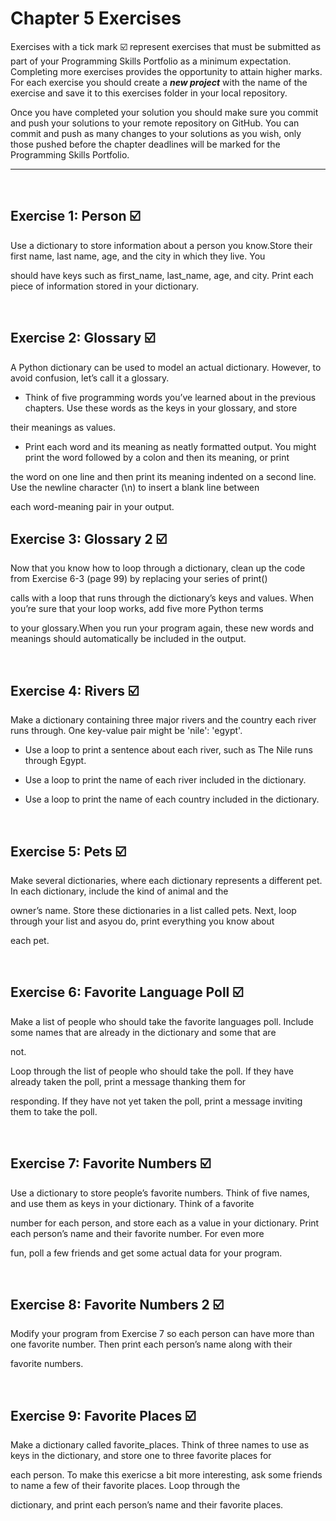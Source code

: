 # Chapter 5 Exercises

Exercises with a tick mark :ballot_box_with_check: represent exercises that must be submitted as part of your Programming Skills Portfolio as a minimum expectation. Completing more exercises provides the opportunity to attain higher marks. For each exercise you should create a _**new project**_ with the name of the exercise and save it to this exercises folder in your local repository.

Once you have completed your solution you should make sure you commit and push your solutions to your remote repository on GitHub. You can commit and push as many changes to your solutions as you wish, only those pushed before the chapter deadlines will be marked for the Programming Skills Portfolio.  

---
&nbsp;

## Exercise 1: Person :ballot_box_with_check:

Use a dictionary to store information about a person you know.Store their first name, last name, age, and the city in which they live. You

should have keys such as first_name, last_name, age, and city. Print each piece of information stored in your dictionary.

&nbsp;
&nbsp;

## Exercise 2: Glossary :ballot_box_with_check:

A Python dictionary can be used to model an actual dictionary. However, to avoid confusion, let’s call it a glossary.

* Think of five programming words you’ve learned about in the previous chapters. Use these words as the keys in your glossary, and store 

their meanings as values.

* Print each word and its meaning as neatly formatted output. You might print the word followed by a colon and then its meaning, or print 

the word on one line and then print its meaning indented on a second line. Use the newline character (\n) to insert a blank line between 

each word-meaning pair in your output.
&nbsp;
&nbsp;

## Exercise 3: Glossary 2 :ballot_box_with_check:
Now that you know how to loop through a dictionary, clean up the code from Exercise 6-3 (page 99) by replacing your series of print()

calls with a loop that runs through the dictionary’s keys and values. When you’re sure that your loop works, add five more Python terms 

to your glossary.When you run your program again, these new words and meanings should automatically be included in the output.

&nbsp;
&nbsp;

## Exercise 4: Rivers :ballot_box_with_check:

Make a dictionary containing three major rivers and the country each river runs through. One key-value pair might be 'nile': 'egypt'.

* Use a loop to print a sentence about each river, such as The Nile runs through Egypt.

* Use a loop to print the name of each river included in the dictionary.

* Use a loop to print the name of each country included in the dictionary.

&nbsp;
&nbsp;

## Exercise 5: Pets :ballot_box_with_check:

Make several dictionaries, where each dictionary represents a different pet. In each dictionary, include the kind of animal and the

owner’s name. Store these dictionaries in a list called pets. Next, loop through your list and asyou do, print everything you know about 

each pet.

&nbsp;
&nbsp;

## Exercise 6: Favorite Language Poll :ballot_box_with_check:

Make a list of people who should take the favorite languages poll. Include some names that are already in the dictionary and some that are 

not.

Loop through the list of people who should take the poll. If they have already taken the poll, print a message thanking them for 

responding. If they have not yet taken the poll, print a message inviting them to take the poll.

&nbsp;
&nbsp;

## Exercise 7: Favorite Numbers :ballot_box_with_check:

Use a dictionary to store people’s favorite numbers. Think of five names, and use them as keys in your dictionary. Think of a favorite

number for each person, and store each as a value in your dictionary. Print each person’s name and their favorite number. For even more 

fun, poll a few friends and get some actual data for your program.

&nbsp;
&nbsp;

## Exercise 8: Favorite Numbers 2 :ballot_box_with_check:

Modify your program from Exercise 7 so each person can have more than one favorite number. Then print each person’s name along with their 

favorite numbers.

&nbsp;
&nbsp;

## Exercise 9: Favorite Places :ballot_box_with_check:

Make a dictionary called favorite_places. Think of three names to use as keys in the dictionary, and store one to three favorite places for 

each person. To make this exericse a bit more interesting, ask some friends to name a few of their favorite places. Loop through the 

dictionary, and print each person’s name and their favorite places.

&nbsp;
&nbsp;

